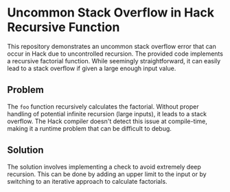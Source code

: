 # Uncommon Stack Overflow in Hack Recursive Function

This repository demonstrates an uncommon stack overflow error that can occur in Hack due to uncontrolled recursion.  The provided code implements a recursive factorial function. While seemingly straightforward, it can easily lead to a stack overflow if given a large enough input value.

## Problem

The `foo` function recursively calculates the factorial.  Without proper handling of potential infinite recursion (large inputs), it leads to a stack overflow. The Hack compiler doesn't detect this issue at compile-time, making it a runtime problem that can be difficult to debug.

## Solution

The solution involves implementing a check to avoid extremely deep recursion. This can be done by adding an upper limit to the input or by switching to an iterative approach to calculate factorials.